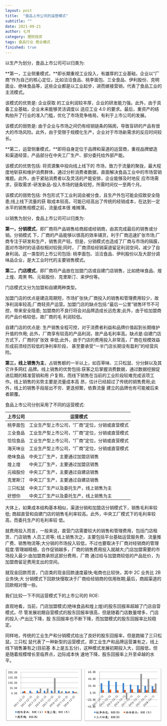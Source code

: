 ```yaml
---
layout: post
title:  "食品上市公司的运营模式"
subtitle: ""
date: 2021-09-21
author: 七月
category: 理财投资
tags: 食品行业 商业模式
finished: true
---
```


以生产为划分，食品上市公司可以归类为:

**第一，工业侧重模式，**即长期重视工业投入，有雄厚的工业基础，企业以“厂商”作为自己的核心定位，比如洽洽食品、桃李面包、三全食品、伊利股份、克明面业、绝味食品等，这些企业都是以工业起步，进而嫁接营销，代表了食品工业的主流模式。

该模式的优势是:  企业获取 的工业利润较丰厚，企业的研发能力强。此外，由于具备工业基础，企业未来能够灵活调度以 适应工业 4.0 的要求。最后，重资产的结构抬升了行业的准入门槛，优化了市场竞争格局，有利于上市公司的发展。

该模式的弱势是:  由于企业与市场之间仍有经销链条的隔阂，导致盲研的产品有很大的市场风险。此外，由于受限于规模化生产，企业对于市场新需求的反应时间较 长。

**第二，运营侧重模式，**即将自身定位于品牌和渠道的运营商，重视品牌塑造和渠道经营，产品部分在中央工厂生产、部分委托给外部产能。

该模式的优势包括: 将资源集中投向线上线下的 市场，致力于流量的聚拢，最大程度地斩获和维护消费群体，通过分析消费者数据，直面解决食品工业中的市场营销难题。此外，由于紧贴消费者以及灵活的产能安排，企业能够及时地反 应市场需求，获取需求-研发新品-投入市场的链条较短，所需时间仅一至两个月。

该模式的弱势包括: 外包形式下工业利润会被分食，且生产外包可能会招致安全隐患;线上线下流量的获 取成本较高，可能已经高出了传统的经销成本，在达到一定水平的销售规模之前，流量成本很 难摊薄。 

以销售为划分，食品上市公司可以归类为:

**第一，分销模式**，即厂商将产品销售给商超或经销商，由其完成最后的销售或分销。分销模式 下，厂商的产品能够以很高的效率铺货，利于厂商迅速扩张市场;厂商专注于研发和生产，销售资产轻。但是，分销模式也造成了厂商与市场的隔膜，面对市场时的话语权相对较弱;同时， 厂商须给经销渠道留足利润空间，减少了自身利润。这一类型的上市公司包括: 桃李面包、洽洽食品、伊利股份以及大部分调味品企业，是大工业时代的主要销售模式。

**第二，门店模式**，即厂商将产品放在加盟门店或自建门店销售，比如绝味食品、煌上煌、周黑 鸭、元祖股份、克里斯汀、来伊份等。

门店模式又分为加盟和自建两种类型。

加盟门店的优点是建店周期短，市场扩张快;厂商投入的销售和管理费用较少，故净利润率较高;厂商轻资产运营。加盟门店的缺点包括:“最后一公里”销售环节不可控，带来安全隐患; 加盟商的不良行将会对品牌造成长远危害;此外，由于给加盟商的产品价格较低，故厂商的毛 利润较低。 

自建门店的优点是: 生产销售全程可控，对于消费者利益和品牌价值起到长期维护升值的作用; 此外，厂商享有较高的产品利润，故产品毛利率高。缺点是:自建门店方式下，厂商的扩张效 率低;此外，由于门店的费用投入非常高，厂商在规模效益形成前须经历较低的净利率阶段， 甚至要承受“一半门店长期没有盈利”的经营风险。 

**第三，线上销售为主**，占销售额的一半以上，如百草味、三只松鼠、分分鲜以及其它许多网红 品牌。线上销售的优势包括:获客之后掌握消费数据，通过数据挖掘促进后期的精准营销和用 户复购，而线下销售在当前的工业阶段较难完成该项工作。线上销售的劣势主要是流量成本高 昂，估计已经超过了传统的销售费用;此外，线上的销售手段层出不穷、更迭频繁，依靠流量 建立的品牌也有可能被后来者颠覆。 

食品上市公司分别采用了不同的运营模式:

| 上市公司 | 运营模式                                       |
| -------- | ---------------------------------------------- |
| 桃李面包 | 工业生产型上市公司，“厂商”定位，分销或直营模式 |
| 三全食品 | 工业生产型上市公司，“厂商”定位，分销或直营模式 |
| 恰恰食品 | 工业生产型上市公司，“厂商”定位，分销或直营模式 |
| 海天味业 | 工业生产型上市公司，“厂商”定位，分销或直营模式 |
| 绝味食品 | 中央工厂生产，主要通过加盟店销售               |
| 煌上煌   | 中央工厂生产，主要通过加盟店销售               |
| 元祖股份 | 中央工厂生产，主要通过自建店销售               |
| 克里斯汀 | 中央工厂生产，主要通过自建店销售               |
| 三只松鼠 | 中央工厂生产以及委托生产，线上销售为主         |
| 好想你   | 中央工厂生产以及委托生产，线上销售为主         |

大体上，如果成本结构基本相似，渠道分销和加盟店分销模式下，销售毛利率较低; 商超直营和自建门店的销售毛利率较高。此外，中央工厂模式下的毛利率较高，而委托生产的毛利率较 低。

就费用投入而言，一般来说，直营门店需要较大的销售和管理费用，包括门店租赁、门店销售 人员工资等; 线上销售次之，主要包括平台基础运营服务费、流量推广费、销售物流等;大分销的市场投入较低，不过也要取决于厂商对经销商的管理程度:管理越精细，合作促销越多，厂商的销售费用投入就越大;门店加盟需要的市场投入最少:由加盟商承担这部分费用，厂商 通过给与加盟商较低的产品批价，为加盟商留足费用支出的空间。

就现金回款而言，门店类的现金回款速度最快;电商也比较快，其中 2C 业务比 2B 业务快;大 分销模式下回款快慢取决于厂商给经销商的信用账期;最后，商超渠道的回款相对慢一些。 

我们比较一下不同运营模式下的上市公司的 ROE:

直观地看，当前，门店加盟模式(绝味食品和煌上煌)的股东回报率超越了门店自营模式。尽 管发展初期自营模式的股东回报率很高，但是随着门店数量增多，门店的投入-产出比下降，股 东回报率也不断下降，而加盟模式的股东回报率比较稳定。

同样地，传统的工业生产和分销模式给出了良好的股东回报率，但是跑输了三只松鼠。三只松 鼠代表了一种新型的运营模式，即工业生产和品牌运营兼有之，线上线下销售兼有之(目前基 本上是五五分)，这种模式发展初期投入大，回报低，但是随着规模增长至临界点，边际成本快 速地下降，股东回报率上升至卓越的水平。 

![image-20220921103758320](/img//image-20220921103758320.png)

 